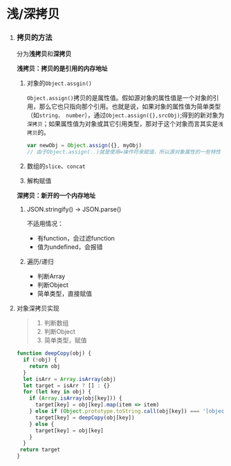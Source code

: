 # 浅/深拷贝





1. ### 拷贝的方法

   分为**浅拷贝**和**深拷贝**

   **浅拷贝：拷贝的是引用的内存地址**

   1. 对象的`Object.assgin()`

      `Object.assign()`拷贝的是属性值。假如源对象的属性值是一个对象的引用，那么它也只指向那个引用。也就是说，如果对象的属性值为简单类型（如`string， number`），通过`Object.assign({},srcObj)`;得到的新对象为`深拷贝`；如果属性值为对象或其它引用类型，那对于这个对象而言其实是`浅拷贝`的。

      ```javascript
      var newObj = Object.assign({}, myObj)
      // 由于Object.assign(..)就是使用=操作符来赋值，所以源对象属性的一些特性（比如writable）不会被复制到目标对象。
      ```

   2. 数组的`slice`、`concat`

   3. 解构赋值

   **深拷贝：新开的一个内存地址**

   1. JSON.stringify() -> JSON.parse()

      不适用情况：

      - 有function，会过滤function
      - 值为undefined，会报错

   2. 遍历/递归

      - 判断Array
      - 判断Object
      - 简单类型，直接赋值



2. 对象深拷贝实现

   > 1. 判断数组
   > 2. 判断Object
   > 3. 简单类型，赋值

   ```javascript
   function deepCopy(obj) {
     if (!obj) {
       return obj
     }
     let isArr = Array.isArray(obj)
     let target = isArr ? [] : {}
     for (let key in obj) {
       if (Array.isArray(obj[key])) {
         target[key] = obj[key].map(item => item)
       } else if (Object.prototype.toString.call(obj[key]) === '[object Object]') {
         target[key] = deepCopy(obj[key])
       } else {
         target[key] = obj[key]
       }
     }
   	return target
   }
   ```

   















